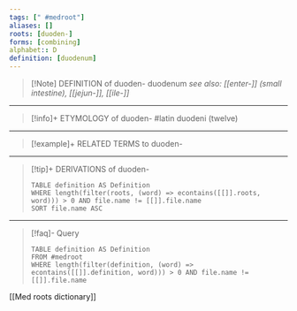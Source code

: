 ```yaml
---
tags: [" #medroot"]
aliases: []
roots: [duoden-]
forms: [combining]
alphabet:: D
definition: [duodenum]
---
```

>[!Note] DEFINITION of duoden-
>duodenum
>*see also: [[enter-]] (small intestine), [[jejun-]], [[ile-]]*
_____
>[!info]+ ETYMOLOGY of duoden-
>#latin duodeni (twelve)
_____
>[!example]+ RELATED TERMS to duoden-
>
_____
>[!tip]+ DERIVATIONS of duoden-
>```dataview
>TABLE definition AS Definition 
>WHERE length(filter(roots, (word) => econtains([[]].roots, word))) > 0 AND file.name != [[]].file.name
>SORT file.name ASC
>```
____
>[!faq]- Query
>```dataview
>TABLE definition AS Definition
>FROM #medroot
>WHERE length(filter(definition, (word) => econtains([[]].definition, word))) > 0 AND file.name != [[]].file.name
>```

[[Med roots dictionary]]